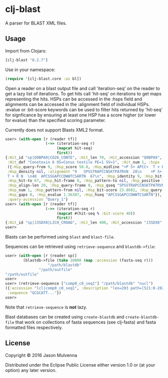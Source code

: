 # clj-blast

A parser for BLAST XML files.

## Usage

Import from Clojars:

```clojure
[clj-blast "0.2.7"]
```

Use in your namespace:

```clojure
(require '[clj-blast.core :as bl])
```

Open a reader on a blast output file and call 'iteration-seq' on the
reader to get a lazy list of iterations. To get hits call 'hit-seq' on
iterations to get maps representing the hits. HSPs can be accessed in
the :hsps field and alignments can be accessed in the :alignment field
of individual HSPs. :evalue or :bit-score keywords can be used to
filter hits returned by 'hit-seq' for signficance by ensuring at least
one HSP has a score higher (or lower for evalue) than the specified
scoring parameter.

Currently does not support Blasts XML2 format.

```clojure
user> (with-open [r (reader tf)]
                  (->> (iteration-seq r)
                       (mapcat hit-seq)
                       first))
{:Hit_id "sp|Q9BPA9|CO26_CONTE", :Hit_len 70, :Hit_accession "Q9BPA9",
 :Hit_def "Conotoxin 6 OS=Conus textile PE=1 SV=1", :Hit_num 1, :hsps
 ({:Hsp_query-from 9, :Hsp_score 50.0, :Hsp_midline "+P S+ APCC+  T + R N",
 :Hsp_density nil, :alignment "9   SPSSTRAPCCNSKTPATRVN  28\n    +P S+ APCC+ 
 T + R N  \n48  APCSSGAPCCDWWTCSARTN  67\n", :Hsp_identity 9, :Hsp_hit-from 48,
 :Hsp_hit-to 67, :Hsp_hit-frame 0, :Hsp_pattern-to nil, :Hsp_positive 13,
 :Hsp_align-len 20, :Hsp_query-frame 0, :Hsp_qseq "SPSSTRAPCCNSKTPATRVN",
 :Hsp_num 1, :Hsp_pattern-from nil, :Hsp_bit-score 23.8682, :Hsp_query-to 28,
 :Hsp_gaps 0, :Hsp_evalue 1.36307, :Hsp_hseq "APCSSGAPCCDWWTCSARTN"}),
 :query-accession "Query_1"}
user> (with-open [r (reader tf)]
                  (->> (iteration-seq r)
                       (mapcat #(hit-seq % :bit-score 40))
                       first))
{:Hit_id "sp|J3SDX8|LICH_CROAD", :Hit_len 400, :Hit_accession "J3SDX8", ...
user>
```

Blasts can be performed using `blast` and `blast-file`.

Sequences can be retrieved using `retrieve-sequence` and
`blastdb->file`:

```clojure
user> (with-open [r (reader sp)]
        (blastdb->file (take 10000 (map :accession (fasta-seq r)))
	               "/path/blastdb"
		       "/path/outfile"
"/path/outfile"
user>
user> (retrieve-sequence ["comp0_c0_seq1"] "/path/blastdb" "nucl")
({:accession "lcl|comp0_c0_seq1", :description "len=203 path=[521:0-202]",
 :sequence "GCGCATT..."})
user>
```

Note that `retrieve-sequence` is **not** lazy.

Blast databases can be created using `create-blastdb` and
`create-blastdb-file` that work on collections of fasta sequences (see
clj-fasta) and fasta formatted files respectively.

## License

Copyright © 2016 Jason Mulvenna

Distributed under the Eclipse Public License either version 1.0 or (at
your option) any later version.
